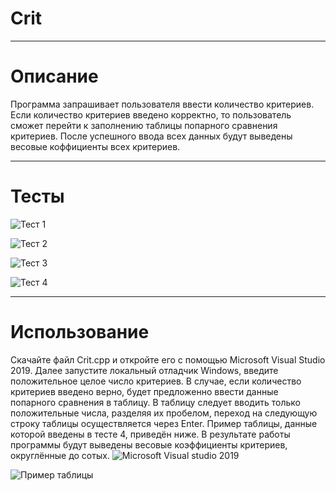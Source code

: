 # Crit
____
# Описание
Программа запрашивает пользователя ввести количество критериев. Если количество критериев введено корректно, то пользователь сможет перейти к заполнению таблицы попарного сравнения критериев. После успешного ввода всех данных будут выведены весовые коффициенты всех критериев. 
____
# Тесты
![Тест 1](https://i.postimg.cc/vmYTsrG1/Crit-1.png)

![Тест 2](https://i.postimg.cc/Y9JWNdW4/Crit-2.png)

![Тест 3](https://i.postimg.cc/ZKm9TBFh/Crit-3.png)

![Тест 4](https://i.postimg.cc/8cSCP9vb/Crit-4.png)
____
# Использование
Скачайте файл Crit.cpp и откройте его с помощью Microsoft Visual Studio 2019. Далее запустите локальный отладчик Windows, введите положительное целое число критериев. В случае, если количество критериев введено верно, будет предложенно ввести данные попарного сравнения в таблицу. В таблицу следует вводить только положительные числа, разделяя их пробелом, переход на следующую строку таблицы осуществляется через Enter. Пример таблицы, данные которой введены в тесте 4, приведён ниже. В результате работы программы будут выведены весовые коэффициенты критериев, округлённые до сотых. 
![Microsoft Visual studio 2019](https://i.postimg.cc/sgdkkx6H/Crit-5.png)

![Пример таблицы](https://i.postimg.cc/0NpDVW6H/Crit-6.png)
